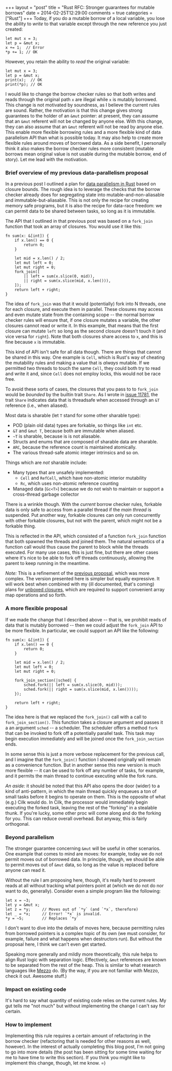 +++
layout = "post"
title = "Rust RFC: Stronger guarantees for mutable borrows"
date = 2014-02-25T12:29:00
comments = true
categories = ["Rust"]
+++
Today, if you do a mutable borrow of a local variable, you lose the
ability to *write* to that variable except through the new reference
you just created:

    let mut x = 3;
    let p = &mut x;
    x += 1;  // Error
    *p += 1; // OK
    
However, you retain the ability to *read* the original variable:    

    let mut x = 3;
    let p = &mut x;
    print(x);  // OK
    print(*p); // OK
    
I would like to change the borrow checker rules so that both writes
and reads through the original path `x` are illegal while `x` is
mutably borrowed. This change is not motivated by soundness, as I
believe the current rules are sound. Rather, the motivation is that
this change gives strong guarantees to the holder of an `&mut`
pointer: at present, they can assume that an `&mut` referent will not
be changed by anyone else.  With this change, they can also assume
that an `&mut` referent will not be read by anyone else. This enable
more flexible borrowing rules and a more flexible kind of data
parallelism API than what is possible today. It may also help to
create more flexible rules around moves of borrowed data. As a side
benefit, I personally think it also makes the borrow checker rules
more consistent (mutable borrows mean original value is not usable
during the mutable borrow, end of story). Let me lead with the
motivation.

<!-- more -->

### Brief overview of my previous data-parallelism proposal

In a previous post I outlined a plan for
[data parallelism in Rust][dp] based on closure bounds. The rough idea
is to leverage the checks that the borrow checker already does for
segregating state into mutable-and-non-aliasable and
immutable-but-aliasable. This is not only the recipe for creating
memory safe programs, but it is also the recipe for data-race freedom:
we can permit data to be shared between tasks, so long as it is
immutable.

The API that I outlined in that previous post was based on a `fork_join`
function that took an array of closures. You would use it like this:

    fn sum(x: &[int]) {
        if x.len() == 0 {
            return 0;
        }
        
        let mid = x.len() / 2;
        let mut left = 0;
        let mut right = 0;
        fork_join([
            || left = sum(x.slice(0, mid)),
            || right = sum(x.slice(mid, x.len())),
        ]);
        return left + right; 
    }
    
The idea of `fork_join` was that it would (potentially) fork into N
threads, one for each closure, and execute them in parallel. These
closures may access and even mutate state from the containing scope --
the normal borrow checker rules will ensure that, if one closure
mutates a variable, the other closures cannot read or write it. In
this example, that means that the first closure can mutate `left` so
long as the second closure doesn't touch it (and vice versa for
`right`). Note that both closures share access to `x`, and this is
fine because `x` is immutable.

This kind of API isn't safe for all data though. There are things that
cannot be shared in this way. One example is `Cell`, which is Rust's
way of cheating the mutability rules and making a value that is
*always* mutable. If we permitted two threads to touch the same
`Cell`, they could both try to read and write it and, since `Cell`
does not employ locks, this would not be race free.

To avoid these sorts of cases, the closures that you pass to to
`fork_join` would be *bounded* by the builtin trait `Share`. As I
wrote in [issue 11781][share], the trait `Share` indicates data that
is threadsafe when accessed through an `&T` reference (i.e., when
aliased).

Most data is sharable (let `T` stand for some other sharable type):

- POD (plain old data) types are forkable, so things like `int` etc.
- `&T` and `&mut T`, because both are immutable when aliased.
- `~T` is sharable, because is is not aliasable.
- Structs and enums that are composed of sharable data are sharable.
- `ARC`, because the reference count is maintained atomically.
- The various thread-safe atomic integer intrinsics and so on.

Things which are *not* sharable include:

- Many types that are unsafely implemented:
  - `Cell` and `RefCell`, which have non-atomic interior mutability
  - `Rc`, which uses non-atomic reference counting
- Managed data (`Gc<T>`) because we do not wish to
  maintain or support a cross-thread garbage collector

There is a wrinkle though. With the *current* borrow checker rules,
forkable data is only safe to access from a parallel thread if the
*main thread* is suspended. Put another way, forkable closures can
only run concurrently with other forkable closures, but not with the
parent, which might not be a forkable thing.

This is reflected in the API, which consisted of a function
`fork_join` function that both spawned the threads and joined them.
The natural semantics of a function call would thus cause the parent
to block while the threads executed. For many use cases, this is just
fine, but there are other cases where it's nice to be able to fork off
threads continuously, allowing the parent to keep running in the
meantime.

*Note:* This is a refinement of the [previous proposal][dp], which was
more complex. The version presented here is simpler but equally
expressive. It will work best when combined with my (ill documented,
that's coming) plans for [unboxed closures][8622], which are required
to support convenient array map operations and so forth.

### A more flexible proposal

If we made the change that I described above -- that is, we prohibit
reads of data that is mutably borrowed -- then we could adjust the
`fork_join` API to be more flexible. In particular, we could support
an API like the following:

    fn sum(x: &[int]) {
        if x.len() == 0 {
            return 0;
        }
        
        let mid = x.len() / 2;
        let mut left = 0;
        let mut right = 0;
        
        fork_join_section(|sched| {
            sched.fork(|| left = sum(x.slice(0, mid)));
            sched.fork(|| right = sum(x.slice(mid, x.len())));
        });
        
        return left + right; 
    }

The idea here is that we replaced the `fork_join()` call with a call
to `fork_join_section()`. This function takes a closure argument and
passes it a an argument `sched` -- a scheduler. The scheduler offers a
method `fork` that can be invoked to fork off a potentially parallel
task. This task may begin execution immediately and will be joined
once the `fork_join_section` ends.

In some sense this is just a more verbose replacement for the previous
call, and I imagine that the `fork_join()` function I showed
originally will remain as a convenience function. But in another sense
this new version is much more flexible -- it can be used to fork off
any number of tasks, for example, and it permits the main thread to
continue executing while the fork runs.

*An aside:* it should be noted that this API also opens the door
(wider) to a kind of anti-pattern, in which the main thread quickly
enqueues a ton of small tasks before it begins to operate on
them. This is the opposite of what (e.g.) Cilk would do. In Cilk, the
processor would immediately begin executing the forked task, leaving
the rest of the "forking" in a stealable thunk. If you're lucky, some
other proc will come along and do the forking for you. This can reduce
overall overhead. But anyway, this is fairly orthogonal.

### Beyond parallelism

The stronger guarantee concerning `&mut` will be useful in other
scenarios. One example that comes to mind are moves: for example,
today we do not permit moves out of borrowed data. In principle,
though, we should be able to permit moves out of `&mut` data, so long
as the value is replaced before anyone can read it.

Without the rule I am proposing here, though, it's really hard to
prevent reads at all without tracking what pointers point at (which we
do not do nor want to do, generally). Consider even a simple program
like the following:

```
let x = ~3;
let y = &mut x;
let z = *y;     // Moves out of `*y` (and `*x`, therefore)
let _ = *x;     // Error! `*x` is invalid.
*y = ~5;        // Replaces `*y`
```

I don't want to dive into the details of moves here, because
permitting rules from borrowed pointers is a complex topic of its own
(we must consider, for example, failure and what happens when
destructors run). But without the proposal here, I think we can't even
get started.

Speaking more generally and mildly more theoretically, this rule helps
to align Rust logic with separation logic. Effectively, `&mut`
references are known to be separated from the rest of the heap. This is
similar to what research languages like [Mezzo][m] do. (By the way,
if you are not familiar with Mezzo, check it out. Awesome stuff.)

### Impact on existing code

It's hard to say what quantity of existing code relies on the current
rules. My gut tells me "not much" but without implementing the change
I can't say for certain.

### How to implement

Implementing this rule requires a certain amount of refactoring in the
borrow checker (refactoring that is needed for other reasons as well,
however). In the interest of actually completing this blog post, I'm
not going to go into more details (the post has been sitting for some
time waiting for me to have time to write this section). If you think
you might like to implement this change, though, let me know. =)

[dp]: http://smallcultfollowing.com/babysteps/blog/2013/06/11/data-parallelism-in-rust/
[share]: https://github.com/mozilla/rust/issues/11781#issuecomment-35559695
[8622]: https://github.com/mozilla/rust/issues/8622
[m]: http://protz.github.io/mezzo/
